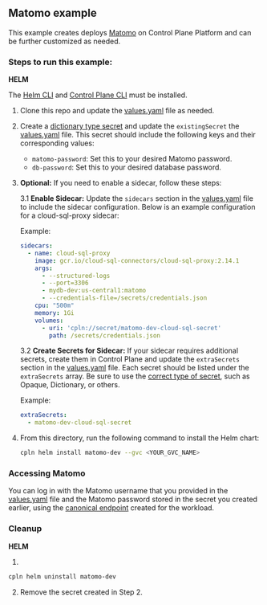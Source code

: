 ## Matomo example

This example creates deploys [Matomo](https://matomo.org/) on Control Plane Platform and can be further customized as needed.

### Steps to run this example:

**HELM**

The [Helm CLI](https://helm.sh/docs/intro/install/#through-package-managers) and [Control Plane CLI](https://docs.controlplane.com/reference/cli#install-npm) must be installed.

1. Clone this repo and update the [values.yaml](./values.yaml) file as needed.

2. Create a [dictionary type secret](https://docs.controlplane.com/reference/secret#dictionary) and update the `existingSecret` the [values.yaml](.values.yaml) file. This secret should include the following keys and their corresponding values:
   - `matomo-password`: Set this to your desired Matomo password.
   - `db-password`: Set this to your desired database password.

3. **Optional:** If you need to enable a sidecar, follow these steps:

   3.1 **Enable Sidecar:** Update the `sidecars` section in the [values.yaml](./values.yaml) file to include the sidecar configuration. Below is an example configuration for a cloud-sql-proxy sidecar:

   Example:
   ```yaml
   sidecars:
     - name: cloud-sql-proxy
       image: gcr.io/cloud-sql-connectors/cloud-sql-proxy:2.14.1
       args:
         - --structured-logs
         - --port=3306
         - mydb-dev:us-central1:matomo
         - --credentials-file=/secrets/credentials.json
       cpu: "500m"
       memory: 1Gi
       volumes:
         - uri: 'cpln://secret/matomo-dev-cloud-sql-secret'
           path: /secrets/credentials.json
   ```

   3.2 **Create Secrets for Sidecar:** If your sidecar requires additional secrets, create them in Control Plane and update the `extraSecrets` section in the [values.yaml](./values.yaml) file. Each secret should be listed under the `extraSecrets` array. Be sure to use the [correct type of secret](https://docs.controlplane.com/reference/secret), such as Opaque, Dictionary, or others.

   Example:
   ```yaml
   extraSecrets:
     - matomo-dev-cloud-sql-secret
   ```

4. From this directory, run the following command to install the Helm chart:

   ```bash
   cpln helm install matomo-dev --gvc <YOUR_GVC_NAME>
   ```

### Accessing Matomo

You can log in with the Matomo username that you provided in the [values.yaml](./values.yaml) file and the Matomo password stored in the secret you created earlier, using the [canonical endpoint](https://docs.controlplane.com/reference/workload/general#canonical-endpoint-global) created for the workload.

### Cleanup

**HELM**

1. 
```bash
cpln helm uninstall matomo-dev
```
2. Remove the secret created in Step 2.
